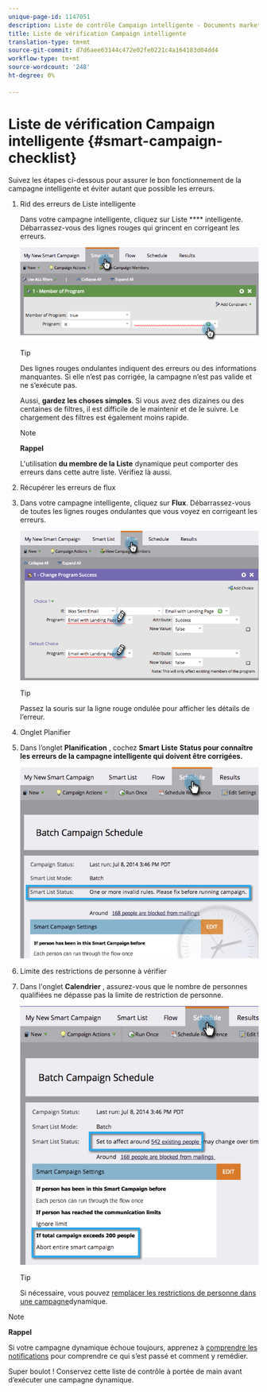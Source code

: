 ```yaml
---
unique-page-id: 1147051
description: Liste de contrôle Campaign intelligente - Documents marketing - Documentation du produit
title: Liste de vérification Campaign intelligente
translation-type: tm+mt
source-git-commit: d7d6aee63144c472e02fe0221c4a164183d04dd4
workflow-type: tm+mt
source-wordcount: '248'
ht-degree: 0%

---
```



# Liste de vérification Campaign intelligente {#smart-campaign-checklist}

Suivez les étapes ci-dessous pour assurer le bon fonctionnement de la campagne intelligente et éviter autant que possible les erreurs.

1. Rid des erreurs de Liste intelligente

   Dans votre campagne intelligente, cliquez sur Liste **** intelligente. Débarrassez-vous des lignes rouges qui grincent en corrigeant les erreurs.

   ![](assets/image2014-9-22-16-3a9-3a13.png)

   >[!TIP]
   >
   >Des lignes rouges ondulantes indiquent des erreurs ou des informations manquantes. Si elle n’est pas corrigée, la campagne n’est pas valide et ne s’exécute pas.
   >
   >
   >Aussi, **gardez les choses simples**. Si vous avez des dizaines ou des centaines de filtres, il est difficile de le maintenir et de le suivre. Le chargement des filtres est également moins rapide.

   >[!NOTE]
   >
   >**Rappel**
   >
   >
   >L&#39;utilisation **du membre de la Liste** dynamique peut comporter des erreurs dans cette autre liste. Vérifiez là aussi.

1. Récupérer les erreurs de flux
1. Dans votre campagne intelligente, cliquez sur **Flux**. Débarrassez-vous de toutes les lignes rouges ondulantes que vous voyez en corrigeant les erreurs.

   ![](assets/image2014-9-22-16-3a10-3a49.png)

   >[!TIP]
   >
   >Passez la souris sur la ligne rouge ondulée pour afficher les détails de l’erreur.

1. Onglet Planifier
1. Dans l’onglet **Planification** , cochez **Smart** **Liste** **Status pour connaître les erreurs de la campagne intelligente qui doivent être corrigées.**

   ![](assets/three.png)

1. Limite des restrictions de personne à vérifier
1. Dans l&#39;onglet **Calendrier** , assurez-vous que le nombre de personnes qualifiées ne dépasse pas la limite de restriction de personne.

   ![](assets/four.png)

   >[!TIP]
   >
   >Si nécessaire, vous pouvez [remplacer les restrictions de personne dans une campagne](../../../../product-docs/core-marketo-concepts/smart-campaigns/using-smart-campaigns/override-person-restrictions-in-a-smart-campaign.md)dynamique.

>[!NOTE]
>
>**Rappel**
>
>Si votre campagne dynamique échoue toujours, apprenez à [comprendre les notifications](../../../../product-docs/core-marketo-concepts/miscellaneous/understanding-notifications.md) pour comprendre ce qui s’est passé et comment y remédier.

Super boulot ! Conservez cette liste de contrôle à portée de main avant d’exécuter une campagne dynamique.